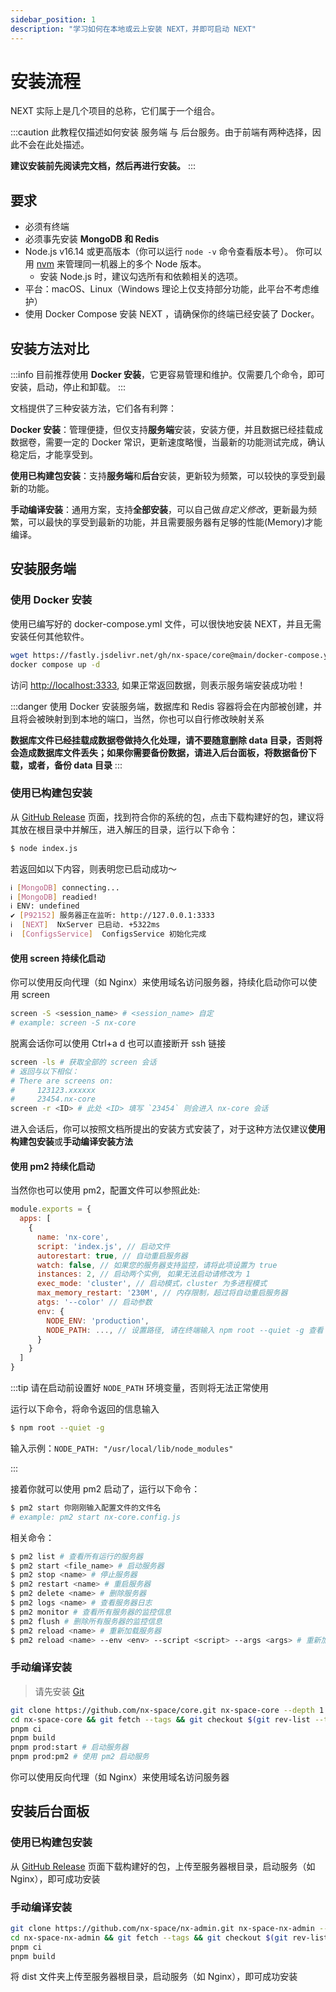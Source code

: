 ```yaml
---
sidebar_position: 1
description: "学习如何在本地或云上安装 NEXT，并即可启动 NEXT"
---
```


# 安装流程

NEXT 实际上是几个项目的总称，它们属于一个组合。

:::caution
此教程仅描述如何安装 服务端 与 后台服务。由于前端有两种选择，因此不会在此处描述。

**建议安装前先阅读完文档，然后再进行安装。**
:::

## 要求

- 必须有终端
- 必须事先安装 **MongoDB 和 Redis**
- Node.js v16.14 或更高版本（你可以运行 `node -v` 命令查看版本号）。 你可以用 [nvm](https://github.com/nvm-sh/nvm) 来管理同一机器上的多个 Node 版本。
  - 安装 Node.js 时，建议勾选所有和依赖相关的选项。
- 平台：macOS、Linux（Windows 理论上仅支持部分功能，此平台不考虑维护）
- 使用 Docker Compose 安装 NEXT ，请确保你的终端已经安装了 Docker。

## 安装方法对比

:::info
目前推荐使用 **Docker 安装**，它更容易管理和维护。仅需要几个命令，即可安装，启动，停止和卸载。
:::

文档提供了三种安装方法，它们各有利弊：

**Docker 安装**：管理便捷，但仅支持**服务端**安装，安装方便，并且数据已经挂载成数据卷，需要一定的 Docker 常识，更新速度略慢，当最新的功能测试完成，确认稳定后，才能享受到。

**使用已构建包安装**：支持**服务端**和**后台**安装，更新较为频繁，可以较快的享受到最新的功能。

**手动编译安装**：通用方案，支持**全部安装**，可以自己做*自定义修改*，更新最为频繁，可以最快的享受到最新的功能，并且需要服务器有足够的性能(Memory)才能编译。

## 安装服务端

### 使用 Docker 安装

使用已编写好的 docker-compose.yml 文件，可以很快地安装 NEXT，并且无需安装任何其他软件。

```bash
wget https://fastly.jsdelivr.net/gh/nx-space/core@main/docker-compose.yml
docker compose up -d
```

访问 [http://localhost:3333](http://localhost:3333), 如果正常返回数据，则表示服务端安装成功啦！


:::danger
使用 Docker 安装服务端，数据库和 Redis 容器将会在内部被创建，并且将会被映射到到本地的端口，当然，你也可以自行修改映射关系

**数据库文件已经挂载成数据卷做持久化处理，请不要随意删除 data 目录，否则将会造成数据库文件丢失；如果你需要备份数据，请进入后台面板，将数据备份下载，或者，备份 data 目录**
:::

### 使用已构建包安装

从 [GitHub Release](https://github.com/nx-space/core/releases) 页面，找到符合你的系统的包，点击下载构建好的包，建议将其放在根目录中并解压，进入解压的目录，运行以下命令：

```bash
$ node index.js
```

若返回如以下内容，则表明您已启动成功～

```bash
ℹ [MongoDB] connecting...                                                                                             
ℹ [MongoDB] readied!                                                                                                  
ℹ ENV: undefined                                                                                                
✔ [P92152] 服务器正在监听: http://127.0.0.1:3333                                                                                                     
ℹ  [NEXT]  NxServer 已启动. +5322ms                                                                                                    
ℹ  [ConfigsService]  ConfigsService 初始化完成                                                                                                         
```

#### 使用 screen 持续化启动

你可以使用反向代理（如 Nginx）来使用域名访问服务器，持续化启动你可以使用 screen

```bash
screen -S <session_name> # <session_name> 自定
# example: screen -S nx-core
```

脱离会话你可以使用 Ctrl+a d 也可以直接断开 ssh 链接

```bash
screen -ls # 获取全部的 screen 会话
# 返回与以下相似：
# There are screens on:
#     123123.xxxxxx
#     23454.nx-core
screen -r <ID> # 此处 <ID> 填写 `23454` 则会进入 nx-core 会话
```

进入会话后，你可以按照文档所提出的安装方式安装了，对于这种方法仅建议**使用构建包安装**或**手动编译安装方法**

#### 使用 pm2 持续化启动

当然你也可以使用 pm2，配置文件可以参照此处:

```js
module.exports = {
  apps: [
    {
      name: 'nx-core',
      script: 'index.js', // 启动文件
      autorestart: true, // 自动重启服务器
      watch: false, // 如果您的服务器支持监控，请将此项设置为 true
      instances: 2, // 启动两个实例, 如果无法启动请修改为 1
      exec_mode: 'cluster', // 启动模式，cluster 为多进程模式
      max_memory_restart: '230M', // 内存限制，超过将自动重启服务器
      atgs: '--color' // 启动参数
      env: {
        NODE_ENV: 'production',
        NODE_PATH: ..., // 设置路径, 请在终端输入 npm root --quiet -g 查看
      }
    }
  ]
}
```

:::tip
请在启动前设置好 `NODE_PATH` 环境变量，否则将无法正常使用

运行以下命令，将命令返回的信息输入

```bash
$ npm root --quiet -g
```

输入示例：`NODE_PATH: "/usr/local/lib/node_modules"`

:::

接着你就可以使用 pm2 启动了，运行以下命令：

```bash
$ pm2 start 你刚刚输入配置文件的文件名
# example: pm2 start nx-core.config.js
```

相关命令：

```bash
$ pm2 list # 查看所有运行的服务器
$ pm2 start <file_name> # 启动服务器
$ pm2 stop <name> # 停止服务器
$ pm2 restart <name> # 重启服务器
$ pm2 delete <name> # 删除服务器
$ pm2 logs <name> # 查看服务器日志
$ pm2 monitor # 查看所有服务器的监控信息
$ pm2 flush # 删除所有服务器的监控信息
$ pm2 reload <name> # 重新加载服务器
$ pm2 reload <name> --env <env> --script <script> --args <args> # 重新加载服务器并设置环境变量、脚本和参数

```

### 手动编译安装

> 请先安装 [Git](https://git-scm.com/)

```bash
git clone https://github.com/nx-space/core.git nx-space-core --depth 1
cd nx-space-core && git fetch --tags && git checkout $(git rev-list --tags --max-count=1) 
pnpm ci
pnpm build
pnpm prod:start # 启动服务器
pnpm prod:pm2 # 使用 pm2 启动服务
```

你可以使用反向代理（如 Nginx）来使用域名访问服务器

## 安装后台面板

### 使用已构建包安装


从 [GitHub Release](https://github.com/nx-space/nx-admin/releases) 页面下载构建好的包，上传至服务器根目录，启动服务（如 Nginx），即可成功安装

### 手动编译安装


```bash
git clone https://github.com/nx-space/nx-admin.git nx-space-nx-admin --depth 1
cd nx-space-nx-admin && git fetch --tags && git checkout $(git rev-list --tags --max-count=1) 
pnpm ci
pnpm build
```

将 dist 文件夹上传至服务器根目录，启动服务（如 Nginx），即可成功安装